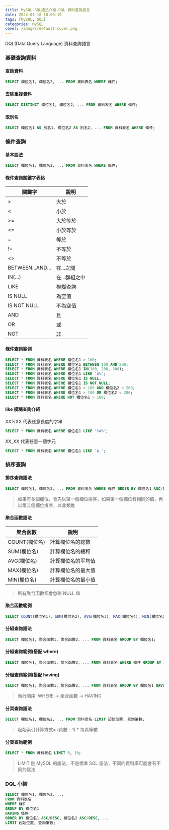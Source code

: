 ```yaml
---
title: MySQL-SQL語法介紹-DQL 資料查詢語言
date: 2024-01-18 10:09:19
tags: [MySQL, SQL]
categories: MySQL
cover: /images/default-cover.png
---
```


DQL(Data Query Language) 資料查詢語言

<!-- more -->

### 基礎查詢資料

#### 查詢資料

```sql
SELECT 欄位名1, 欄位名2, ... FROM 資料表名 WHERE 條件;
```

#### 去除重複資料

```sql
SELECT DISTINCT 欄位名1, 欄位名2, ... FROM 資料表名 WHERE 條件;
```

#### 取別名

```sql
SELECT 欄位名1 AS 別名1, 欄位名2 AS 別名2, ... FROM 資料表名 WHERE 條件;
```

### 條件查詢

#### 基本語法

```sql
SELECT 欄位名1, 欄位名2, ... FROM 資料表名 WHERE 條件;
```

#### 條件查詢關鍵字表格

| 關鍵字           | 說明          |
| ---------------- | ------------- |
| >                | 大於          |
| <                | 小於          |
| >=               | 大於等於      |
| <=               | 小於等於      |
| =                | 等於          |
| !=               | 不等於        |
| <>               | 不等於        |
| BETWEEN...AND... | 在...之間     |
| IN(...)          | 在...群組之中 |
| LIKE             | 模糊查詢      |
| IS NULL          | 為空值        |
| IS NOT NULL      | 不為空值      |
| AND              | 且            |
| OR               | 或            |
| NOT              | 非            |

#### 條件查詢範例

```sql
SELECT * FROM 資料表名 WHERE 欄位名1 > 100;
SELECT * FROM 資料表名 WHERE 欄位名1 BETWEEN 100 AND 200;
SELECT * FROM 資料表名 WHERE 欄位名1 IN(100, 200, 300);
SELECT * FROM 資料表名 WHERE 欄位名1 LIKE 'A%';
SELECT * FROM 資料表名 WHERE 欄位名1 IS NULL;
SELECT * FROM 資料表名 WHERE 欄位名1 IS NOT NULL;
SELECT * FROM 資料表名 WHERE 欄位名1 > 100 AND 欄位名2 < 200;
SELECT * FROM 資料表名 WHERE 欄位名1 > 100 OR 欄位名2 < 200;
SELECT * FROM 資料表名 WHERE NOT 欄位名1 > 100;
```

#### like 模糊查詢介紹

XX%XX 代表任意長度的字串

```sql
SELECT * FROM 資料表名 WHERE 欄位名1 LIKE '%A%';
```

XX_XX 代表任意一個字元

```sql
SELECT * FROM 資料表名 WHERE 欄位名1 LIKE 'A_';
```

### 排序查詢

#### 排序查詢語法

```sql
SELECT 欄位名1, 欄位名2, ... FROM 資料表名 WHERE 條件 ORDER BY 欄位名1 ASC/DESC, 欄位名2 ASC/DESC, ...;
```

> 如果有多個欄位，會先以第一個欄位排序，如果第一個欄位有相同的值，再以第二個欄位排序，以此類推

#### 聚合函數語法

| 聚合函數      | 說明               |
| ------------- | ------------------ |
| COUNT(欄位名) | 計算欄位名的總數   |
| SUM(欄位名)   | 計算欄位名的總和   |
| AVG(欄位名)   | 計算欄位名的平均值 |
| MAX(欄位名)   | 計算欄位名的最大值 |
| MIN(欄位名)   | 計算欄位名的最小值 |

> 所有聚合函數都會忽略 NULL 值

#### 聚合函數範例

```sql
SELECT COUNT(欄位名1), SUM(欄位名2), AVG(欄位名3), MAX(欄位名4), MIN(欄位名5) FROM 資料表名;
```

#### 分組查詢語法

```sql
SELECT 欄位名1, 聚合函數1, 聚合函數2, ... FROM 資料表名 GROUP BY 欄位名1;
```

#### 分組查詢範例(搭配 where)

```sql
SELECT 欄位名1, 聚合函數1, 聚合函數2, ... FROM 資料表名 WHERE 條件 GROUP BY 欄位名1;
```

#### 分組查詢範例(搭配 having)

```sql
SELECT 欄位名1, 聚合函數1, 聚合函數2, ... FROM 資料表名 GROUP BY 欄位名1 HAVING 條件;
```

> 執行順序: WHERE -> 聚合函數 -> HAVING

#### 分頁查詢語法

```sql
SELECT 欄位名1, 欄位名2, ... FROM 資料表名 LIMIT 起始位置, 查詢筆數;
```

> 起始索引計算方式= (頁數 - 1) \* 每頁筆數

#### 分頁查詢範例

```sql
SELECT * FROM 資料表名 LIMIT 0, 10;
```

> LIMIT 是 MySQL 的語法，不是標準 SQL 語法，不同的資料庫可能會有不同的寫法

### DQL 小結

```sql
SELECT 欄位名1, 欄位名2, ...
FROM 資料表名
WHERE 條件
GROUP BY 欄位名1
HAVING 條件
ORDER BY 欄位名1 ASC/DESC, 欄位名2 ASC/DESC, ...
LIMIT 起始位置, 查詢筆數;
```
